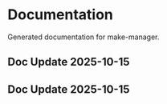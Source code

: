 # Documentation

Generated documentation for make-manager.

## Doc Update 2025-10-15

## Doc Update 2025-10-15
